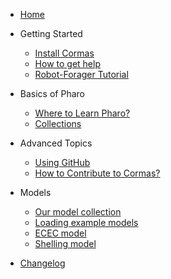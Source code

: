 <!-- docs/_sidebar.md -->

* [Home](/)

* Getting Started
	* [Install Cormas](install.md)
	* [How to get help](contact.md)
	* [Robot-Forager Tutorial](robot-forager.md)

* Basics of Pharo

	* [Where to Learn Pharo?](learn-pharo.md)
	* [Collections](collections.md)

* Advanced Topics
	* [Using GitHub](github.md)
	* [How to Contribute to Cormas?](contributing.md)

* Models

	* [Our model collection](models.md)
	* [Loading example models](load-example-models.md)
	* [ECEC model](ecec-model.md)
	* [Shelling model](shelling-model.md)

* [Changelog](changelog.md)
